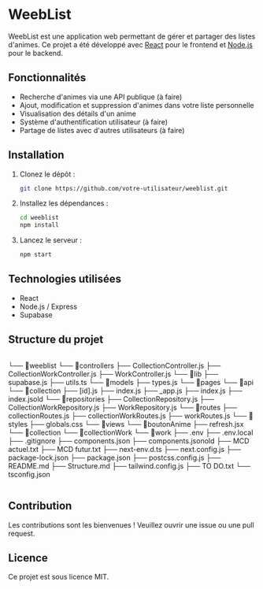 # WeebList

WeebList est une application web permettant de gérer et partager des listes d'animes. Ce projet a été développé avec [React](https://react.dev/) pour le frontend et [Node.js](https://nodejs.org/) pour le backend.

## Fonctionnalités

- Recherche d'animes via une API publique (à faire)
- Ajout, modification et suppression d'animes dans votre liste personnelle
- Visualisation des détails d'un anime
- Système d'authentification utilisateur (à faire)
- Partage de listes avec d'autres utilisateurs (à faire)

## Installation

1. Clonez le dépôt :
   ```bash
   git clone https://github.com/votre-utilisateur/weeblist.git
   ```
2. Installez les dépendances :
   ```bash
   cd weeblist
   npm install
   ```
3. Lancez le serveur :
   ```bash
   npm start
   ```

## Technologies utilisées

- React
- Node.js / Express
- Supabase

## Structure du projet

```
```
└── 📁weeblist
    └── 📁controllers
        ├── CollectionController.js
        ├── CollectionWorkController.js
        ├── WorkController.js
    └── 📁lib
        ├── supabase.js
        ├── utils.ts
    └── 📁models
        ├── types.js
    └── 📁pages
        └── 📁api
            └── 📁collection
                ├── [id].js
                ├── index.js
        ├── _app.js
        ├── index.js
        ├── index.jsold
    └── 📁repositories
        ├── CollectionRepository.js
        ├── CollectionWorkRepository.js
        ├── WorkRepository.js
    └── 📁routes
        ├── collectionRoutes.js
        ├── collectionWorkRoutes.js
        ├── workRoutes.js
    └── 📁styles
        ├── globals.css
    └── 📁views
        └── 📁boutonAnime
            ├── refresh.jsx
        └── 📁collection
        └── 📁collectionWork
        └── 📁work
    ├── .env
    ├── .env.local
    ├── .gitignore
    ├── components.json
    ├── components.jsonold
    ├── MCD actuel.txt
    ├── MCD futur.txt
    ├── next-env.d.ts
    ├── next.config.js
    ├── package-lock.json
    ├── package.json
    ├── postcss.config.js
    ├── README.md
    ├── Structure.md
    ├── tailwind.config.js
    ├── TO DO.txt
    └── tsconfig.json
```
```

## Contribution

Les contributions sont les bienvenues ! Veuillez ouvrir une issue ou une pull request.

## Licence

Ce projet est sous licence MIT. 